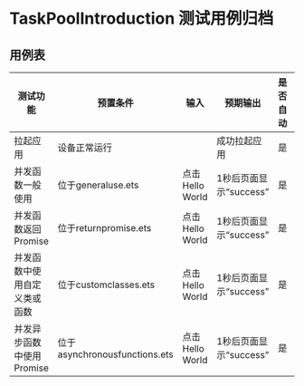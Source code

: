 # TaskPoolIntroduction 测试用例归档

## 用例表

| 测试功能                     | 预置条件                      | 输入            | 预期输出               | 是否自动 | 测试结果 |
| ---------------------------- | ----------------------------- | --------------- | ---------------------- | -------- | -------- |
| 拉起应用                     | 设备正常运行                  |                 | 成功拉起应用           | 是       | Pass     |
| 并发函数一般使用             | 位于generaluse.ets            | 点击Hello World | 1秒后页面显示“success” | 是       | Pass     |
| 并发函数返回Promise          | 位于returnpromise.ets         | 点击Hello World | 1秒后页面显示“success” | 是       | Pass     |
| 并发函数中使用自定义类或函数 | 位于customclasses.ets         | 点击Hello World | 1秒后页面显示“success” | 是       | Pass     |
| 并发异步函数中使用Promise    | 位于asynchronousfunctions.ets | 点击Hello World | 1秒后页面显示“success” | 是       | Pass     |